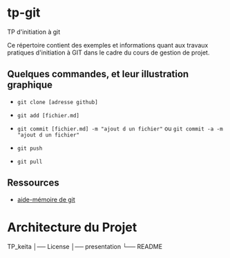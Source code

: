 # tp-git
TP d'initiation à git

Ce répertoire contient des exemples et informations quant aux travaux pratiques d'initiation à GIT dans le cadre du cours de gestion de projet.

## Quelques commandes, et leur illustration graphique

* `git clone [adresse github]`

* `git add [fichier.md]`

* `git commit [fichier.md] -m "ajout d un fichier"` ou `git commit -a -m "ajout d un fichier"`

* `git push`

* `git pull`

## Ressources

* [aide-mémoire de git](http://ndpsoftware.com/git-cheatsheet.html#loc=workspace;)

# Architecture du Projet

TP_keita
│── License
│── presentation
└── README
